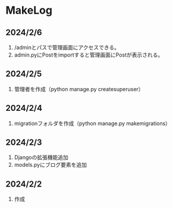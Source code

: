 # MakeLog

## 2024/2/6

1. /adminとパスで管理画面にアクセスできる。
2. admin.pyにPostをimportすると管理画面にPostが表示される。

## 2024/2/5

1. 管理者を作成（python manage.py createsuperuser）

## 2024/2/4

1. migrationフォルダを作成（python manage.py makemigrations）

## 2024/2/3

1. Djangoの拡張機能追加
2. models.pyにブログ要素を追加

## 2024/2/2

1. 作成
